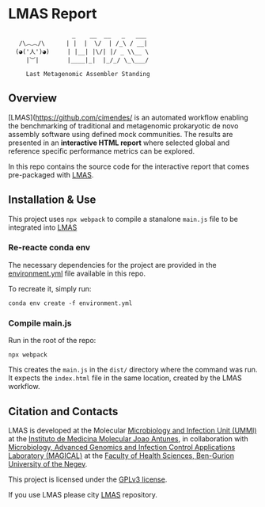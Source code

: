 # LMAS Report


                      _    __  __   _   ___
       /\︵︵/\      | |  |  \/  | /_\ / __|
      (◕('人')◕)     | |__| |\/| |/ _ \\__ \
         |︶|        |____|_|  |_/_/ \_\___/

         Last Metagenomic Assembler Standing


## Overview

[LMAS](https://github.com/cimendes/ is an automated workflow enabling the benchmarking of traditional and metagenomic prokaryotic de novo assembly software using defined mock communities. The results are presented in an **interactive HTML report** where selected global and reference specific performance metrics can be explored.

In this repo contains the source code for the interactive report that comes pre-packaged with [LMAS](https://github.com/cimendes/LMAS).

## Installation & Use

This project uses `npx webpack` to compile a stanalone `main.js` file to be integrated into [LMAS](https://github.com/cimendes/LMAS)

### Re-reacte conda env

The necessary dependencies for the project are provided in the [environment.yml](environment.yml) file available 
in this repo.

To recreate it, simply run:

    conda env create -f environment.yml

### Compile main.js

Run in the root of the repo:

    npx webpack 

This creates the `main.js` in the `dist/` directory where the command was run. It expects the `index.html` file in the 
same location, created by the LMAS workflow. 

## Citation and Contacts

LMAS is developed at the Molecular [Microbiology and Infection Unit (UMMI)](http://darwin.phyloviz.net/wiki/doku.php) at the [Instituto de Medicina Molecular Joao Antunes](https://imm.medicina.ulisboa.pt/en/), in collaboration with [Microbiology, Advanced Genomics and Infection Control Applications Laboratory (MAGICAL)](https://morangiladlab.com) at the [Faculty of Health Sciences, Ben-Gurion University of the Negev](https://in.bgu.ac.il/en/fohs/Pages/default.aspx). 

This project is licensed under the [GPLv3 license](https://github.com/cimendes/LMAS/blob/main/LICENSE).

If you use LMAS please city [LMAS](https://github.com/cimendes/LMAS) repository.